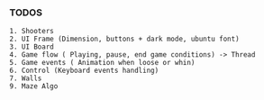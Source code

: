 ### TODOS

    1. Shooters
    2. UI Frame (Dimension, buttons + dark mode, ubuntu font)
    3. UI Board
    4. Game flow ( Playing, pause, end game conditions) -> Thread
    5. Game events ( Animation when loose or whin)
    6. Control (Keyboard events handling)
    7. Walls
    9. Maze Algo